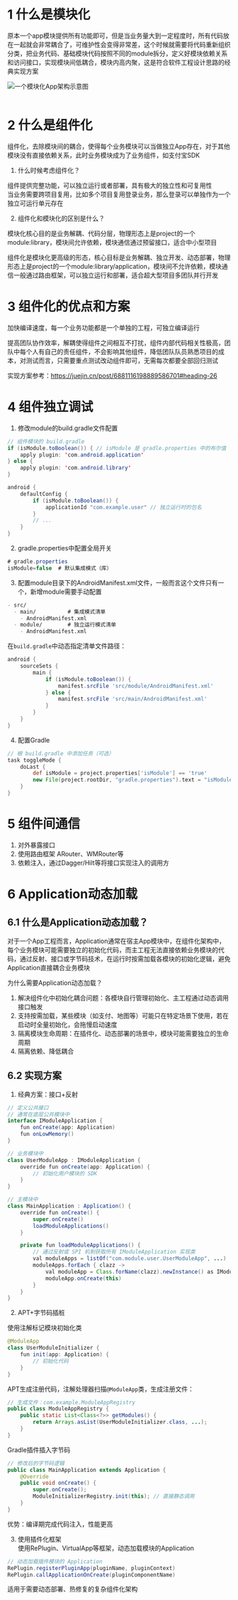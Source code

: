 # 1 什么是模块化  

原本一个app模块提供所有功能即可，但是当业务量大到一定程度时，所有代码放在一起就会非常耦合了，可维护性会变得非常差，这个时候就需要将代码重新组织分类，把业务代码、基础模块代码按照不同的module拆分，定义好模块依赖关系和访问接口，实现模块间低耦合，模块内高内聚，这是符合软件工程设计思路的经典实现方案  

<img src="./../images/App架构图.png" alt="一个模块化App架构示意图" style="display:block;margin:0 auto" /> 
<br/>

# 2  什么是组件化  

组件化，去除模块间的耦合，使得每个业务模块可以当做独立App存在，对于其他模块没有直接依赖关系，此时业务模块成为了业务组件，如支付宝SDK  

1. 什么时候考虑组件化？  

组件提供完整功能，可以独立运行或者部署，具有极大的独立性和可复用性  
当业务需要跨项目复用，比如多个项目复用登录业务，那么登录可以单独作为一个独立可运行单元存在  

2. 组件化和模块化的区别是什么？  

模块化核心目的是业务解耦、代码分层，物理形态上是project的一个module:library，模块间允许依赖，模块通信通过预留接口，适合中小型项目  

组件化是模块化更高级的形态，核心目标是业务解耦、独立开发、动态部署，物理形态上是project的一个module:library/application，模块间不允许依赖，模块通信一般通过路由框架，可以独立运行和部署，适合超大型项目多团队并行开发  

# 3 组件化的优点和方案  

加快编译速度，每一个业务功能都是一个单独的工程，可独立编译运行  

提高团队协作效率，解耦使得组件之间相互不打扰，组件内部代码相关性极高，团队中每个人有自己的责任组件，不会影响其他组件，降低团队队员熟悉项目的成本，对测试而言，只需要重点测试改动组件即可，无需每次都要全部回归测试  

实现方案参考：https://juejin.cn/post/6881116198889586701#heading-26


# 4 组件独立调试  

1. 修改module的build.gradle文件配置  

```java
// 组件模块的 build.gradle
if (isModule.toBoolean()) { // isModule 是 gradle.properties 中的布尔值
    apply plugin: 'com.android.application'
} else {
    apply plugin: 'com.android.library'
}

android {
    defaultConfig {
        if (isModule.toBoolean()) {
            applicationId "com.example.user" // 独立运行时的包名
        }
        // ...
    }
}
```

2. gradle.properties中配置全局开关  
```java
# gradle.properties
isModule=false  # 默认集成模式（库）
```

3. 配置module目录下的AndroidManifest.xml文件，一般而言这个文件只有一个，新增module需要手动配置  
```markdown
- src/
  - main/          # 集成模式清单
    - AndroidManifest.xml
  - module/        # 独立运行模式清单
    - AndroidManifest.xml
```

在`build.gradle`中动态指定清单文件路径：
```groovy
android {
    sourceSets {
        main {
            if (isModule.toBoolean()) {
                manifest.srcFile 'src/module/AndroidManifest.xml'
            } else {
                manifest.srcFile 'src/main/AndroidManifest.xml'
            }
        }
    }
}
```  

4. 配置Gradle  
```groovy
// 根 build.gradle 中添加任务（可选）
task toggleMode {
    doLast {
        def isModule = project.properties['isModule'] == 'true'
        new File(project.rootDir, "gradle.properties").text = "isModule=${!isModule}"
    }
}
```
# 5 组件间通信  

1. 对外暴露接口  
2. 使用路由框架 ARouter、WMRouter等  
3. 依赖注入，通过Dagger/Hilt等将接口实现注入的调用方  

# 6 Application动态加载  

## 6.1 什么是Application动态加载？  

对于一个App工程而言，Application通常在宿主App模块中，在组件化架构中，每个业务模块可能需要独立的初始化代码，而主工程无法直接依赖业务模块的代码，通过反射、接口或字节码技术，在运行时按需加载各模块的初始化逻辑，避免Application直接耦合业务模块  

为什么需要Application动态加载？  

1. 解决组件化中初始化耦合问题：各模块自行管理初始化、主工程通过动态调用接口触发  
2. 支持按需加载，某些模块（如支付、地图等）可能只在特定场景下使用，若在启动时全量初始化，会拖慢启动速度  
3. 隔离模块生命周期：在插件化、动态部署的场景中，模块可能需要独立的生命周期  
4. 隔离依赖、降低耦合  

## 6.2 实现方案  

1. 经典方案：接口+反射  
  
```java
// 定义公共接口
// 通常在底层公共模块中
interface IModuleApplication {
    fun onCreate(app: Application)
    fun onLowMemory()
}

// 业务模块中
class UserModuleApp : IModuleApplication {
    override fun onCreate(app: Application) {
        // 初始化用户模块的 SDK
    }
}

// 主模块中
class MainApplication : Application() {
    override fun onCreate() {
        super.onCreate()
        loadModuleApplications()
    }

    private fun loadModuleApplications() {
        // 通过反射或 SPI 机制获取所有 IModuleApplication 实现类
        val moduleApps = listOf("com.module.user.UserModuleApp", ...)
        moduleApps.forEach { clazz ->
            val moduleApp = Class.forName(clazz).newInstance() as IModuleApplication
            moduleApp.onCreate(this)
        }
    }
}

```

2. APT+字节码插桩  

使用注解标记模块初始化类  
```java
@ModuleApp
class UserModuleInitializer {
    fun init(app: Application) {
        // 初始化代码
    }
}
```

APT生成注册代码，注解处理器扫描`@ModuleApp`类，生成注册文件：  
```java
// 生成文件：com.example.ModuleAppRegistry
public class ModuleAppRegistry {
    public static List<Class<?>> getModules() {
        return Arrays.asList(UserModuleInitializer.class, ...);
    }
}
```

Gradle插件插入字节码  

```java
// 修改后的字节码逻辑
public class MainApplication extends Application {
    @Override
    public void onCreate() {
        super.onCreate();
        ModuleInitializerRegistry.init(this); // 直接静态调用
    }
}
```

优势：编译期完成代码注入，性能更高  


3. 使用插件化框架  
使用RePlugin、VirtualApp等框架，动态加载模块的Application  
```java
// 动态加载插件模块的 Application
RePlugin.registerPluginApp(pluginName, pluginContext)
RePlugin.callApplicationOnCreate(pluginComponentName)
```

适用于需要动态部署、热修复的复杂组件化架构